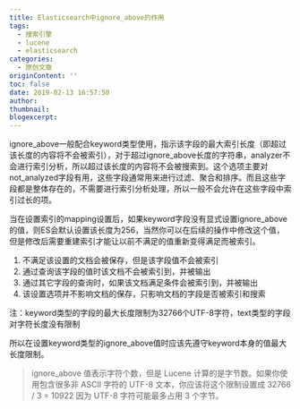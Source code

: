 ```yaml
---
title: Elasticsearch中ignore_above的作用
tags:
  - 搜索引擎
  - lucene
  - elasticsearch
categories:
  - 原创文章
originContent: ''
toc: false
date: 2019-02-13 16:57:50
author:
thumbnail:
blogexcerpt:
---
```


ignore_above一般配合keyword类型使用，指示该字段的最大索引长度（即超过该长度的内容将不会被索引），对于超过ignore_above长度的字符串，analyzer不会进行索引分析，所以超过该长度的内容将不会被搜索到。这个选项主要对not_analyzed字段有用，这些字段通常用来进行过滤、聚合和排序。而且这些字段都是整体存在的，不需要进行索引分析处理，所以一般不会允许在这些字段中索引过长的项。

当在设置索引的mapping设置后，如果keyword字段没有显式设置ignore_above的值，则ES会默认设置该长度为256，当然你可以在后续的操作中修改这个值，但是修改后需要重建索引才能让以前不满足的值重新变得满足而被索引。

1. 不满足该设置的文档会被保存，但是该字段值不会被索引
2. 通过查询该字段的值时该文档不会被索引到，并被输出
3. 通过其它字段的查询时，如果该文档满足条件会被索引到，并被输出
4. 该设置选项并不影响文档的保存，只影响文档的字段是否被索引和搜索

注：keyword类型的字段的最大长度限制为32766个UTF-8字符，text类型的字段对字符长度没有限制

所以在设置keyword类型的ignore_above值时应该先遵守keyword本身的值最大长度限制。

> ignore_above 值表示字符个数，但是 Lucene 计算的是字节数。如果你使用包含很多非 ASCII 字符的 UTF-8 文本，你应该将这个限制设置成 32766 / 3 = 10922 因为 UTF-8 字符可能最多占用 3 个字节。